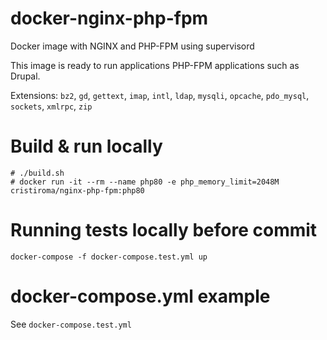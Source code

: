 # docker-nginx-php-fpm
Docker image with NGINX and PHP-FPM using supervisord

This image is ready to run applications PHP-FPM applications such as Drupal.

Extensions: `bz2`, `gd`, `gettext`, `imap`, `intl`, `ldap`, `mysqli`, `opcache`, `pdo_mysql`, `sockets`, `xmlrpc`, `zip`

# Build & run locally

```shell
# ./build.sh
# docker run -it --rm --name php80 -e php_memory_limit=2048M cristiroma/nginx-php-fpm:php80
```

# Running tests locally before commit

```
docker-compose -f docker-compose.test.yml up
```

# docker-compose.yml example

See `docker-compose.test.yml`